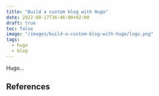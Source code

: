 ```yaml
---
title: "Build a custom blog with Hugo"
date: 2022-08-17T16:46:00+02:00
draft: true
toc: false
image: "/images/build-a-custom-blog-with-hugo/logo.png"
tags:
  - hugo
  - blog
---
```

Hugo...


## References